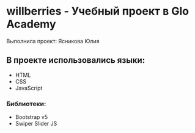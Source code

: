 # willberries - Учебный проект в Glo Academy
Выполнила проект: Ясникова Юлия
## В проекте использовались языки:
- HTML
- CSS
- JavaScript
### Библиотеки:
- Bootstrap v5
- Swiper Slider JS
